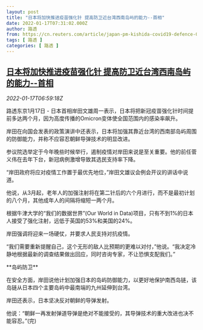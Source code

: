 ```yaml
---
layout: post
title: "日本将加快推进疫苗强化针 提高防卫近台湾西南岛屿的能力--首相"
date: 2022-01-17T07:31:02.000Z
author: 路透
from: https://cn.reuters.com/article/japan-pm-kishida-covid19-defence-0117-idCNKBS2JR0E1
tags: [ 路透 ]
categories: [ 路透 ]
---
```

<!--1642404662000-->
[日本将加快推进疫苗强化针 提高防卫近台湾西南岛屿的能力--首相](https://cn.reuters.com/article/japan-pm-kishida-covid19-defence-0117-idCNKBS2JR0E1)
------

<div>
<div><i>2022-01-17T06:59:18Z</i></div><p>路透东京1月17日 - 日本首相岸田文雄周一表示，日本将把新冠疫苗强化针时间提前多达两个月，因为高度传播的Omicron变体使全国范围内的感染率飙升。</p><p>岸田在向国会发表的政策演讲中还表示，日本将加强其靠近台湾的西南部岛屿周围的防御能力，并称不应容忍朝鲜导弹技术的明显改进。</p><p>参议院选举定于今年晚些时候举行，遏制疫情对岸田来说是至关重要。他的前任菅义伟在去年下台，新冠病例激增导致其选民支持率下降。</p><p>“岸田政府将应对疫情工作置于最优先地位，”岸田文雄议会例会开议的讲话中说道。</p><p>他说，从3月起，老年人的加强注射将在第二针后的六个月进行，而不是最初计划的八个月，其他成年人的间隔将缩短一两个月。</p><p>根据牛津大学的“我们的数据世界”(Our World in Data)项目，只有不到1%的日本人接受了强化注射，远低于英国的53%和美国的24%。</p><p>岸田强调将迎来一场硬仗，并要求人民支持对抗疫情。</p><p>“我们需要重新提醒自己，这个无形的敌人比预期的更难以对付，”他说。“我决定冷静地根据最新的调查结果做出回应，同时咨询专家，不让恐惧支配我们。”</p><p>**岛屿防卫**</p><p>在安全方面，岸田说他计划加强日本的岛屿防御能力，以更好地保护南西岛链，该岛链从日本四个主要岛屿中最南端的九州延伸到台湾。</p><p>岸田还表示，日本坚决反对朝鲜的导弹发射。</p><p>他说：“朝鲜一再发射弹道导弹是绝对不能接受的，其导弹技术的重大改进也决不能容忍。”(完)</p>
</div>
